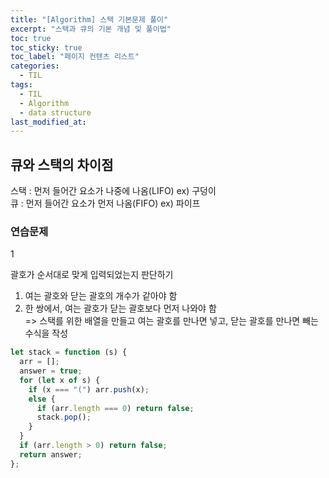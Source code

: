 ```yaml
---
title: "[Algorithm] 스택 기본문제 풀이"
excerpt: "스택과 큐의 기본 개념 및 풀이법"
toc: true
toc_sticky: true
toc_label: "페이지 컨텐츠 리스트"
categories:
  - TIL
tags:
  - TIL
  - Algorithm
  - data structure
last_modified_at:
---
```


## 큐와 스택의 차이점

스택 : 먼저 들어간 요소가 나중에 나옴(LIFO) ex) 구덩이  
큐 : 먼저 들어간 요소가 먼저 나옴(FIFO) ex) 파이프

### 연습문제

1

괄호가 순서대로 맞게 입력되었는지 판단하기

1. 여는 괄호와 닫는 괄호의 개수가 같아야 함
2. 한 쌍에서, 여는 괄호가 닫는 괄호보다 먼저 나와야 함  
   => 스택를 위한 배열을 만들고 여는 괄호를 만나면 넣고, 닫는 괄호를 만나면 빼는 수식을 작성

```javascript
let stack = function (s) {
  arr = [];
  answer = true;
  for (let x of s) {
    if (x === "(") arr.push(x);
    else {
      if (arr.length === 0) return false;
      stack.pop();
    }
  }
  if (arr.length > 0) return false;
  return answer;
};
```
